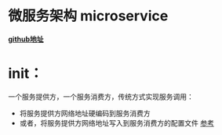 # 微服务架构 microservice
**[github地址](https://github.com/JesseyGone/microservice)**

# init：
一个服务提供方，一个服务消费方，传统方式实现服务调用：
- 将服务提供方网络地址硬编码到服务消费方
- 或者，将服务提供方网络地址写入到服务消费方的配置文件
[参考](https://github.com/JesseyGone/microservice/blob/master/consumeruser/src/main/java/ind/lgh/consumeruser/ConsumerMovieApplication.java)




